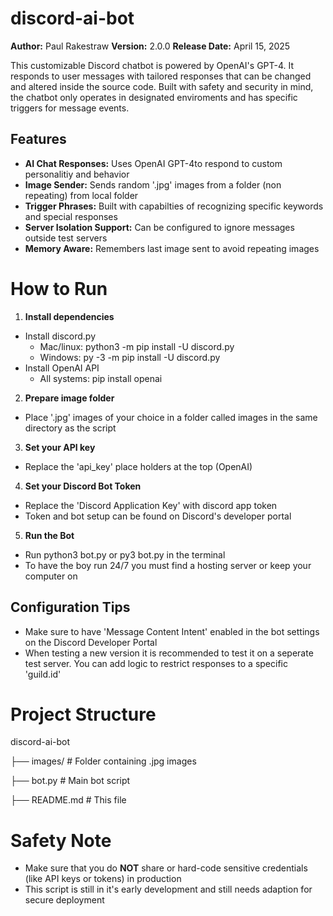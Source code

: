 # discord-ai-bot
**Author:** Paul Rakestraw
**Version:** 2.0.0
**Release Date:** April 15, 2025

This customizable Discord chatbot is powered by OpenAI's GPT-4. It responds to user messages with tailored responses that can be changed and altered inside the source code. Built with safety and security in mind, the chatbot only operates in designated enviroments and has specific triggers for message events. 

## Features 

- **AI Chat Responses:** Uses OpenAI GPT-4to respond to custom personalitiy and behavior
- **Image Sender:** Sends random '.jpg' images from a folder (non repeating) from local folder
- **Trigger Phrases:** Built with capabilties of recognizing specific keywords and special responses
- **Server Isolation Support:** Can be configured to ignore messages outside test servers
- **Memory Aware:** Remembers last image sent to avoid repeating images

# How to Run

1. **Install dependencies**

- Install discord.py
  - Mac/linux: python3 -m pip install -U discord.py
  - Windows: py -3 -m pip install -U discord.py
- Install OpenAI API
  - All systems: pip install openai

2. **Prepare image folder**

- Place '.jpg' images of your choice in a folder called images in the same directory as the script
  
3. **Set your API key**

- Replace the 'api_key' place holders at the top (OpenAI)

4. **Set your Discord Bot Token**
   
- Replace the 'Discord Application Key' with discord app token
- Token and bot setup can be found on Discord's developer portal

5. **Run the Bot**

- Run python3 bot.py or py3 bot.py in the terminal
- To have the boy run 24/7 you must find a hosting server or keep your computer on

## Configuration Tips

- Make sure to have 'Message Content Intent' enabled in the bot settings on the Discord Developer Portal
- When testing a new version it is recommended to test it on a seperate test server. You can add logic to restrict responses to a specific 'guild.id'

# Project Structure
discord-ai-bot

├── images/               # Folder containing .jpg images

├── bot.py                # Main bot script

├── README.md             # This file


# Safety Note 
- Make sure that you do **NOT** share or hard-code sensitive credentials (like API keys or tokens) in production
- This script is still in it's early development and still needs adaption for secure deployment
 

